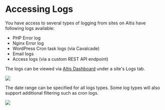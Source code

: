 # Accessing Logs

You have access to several types of logging from sites on Altis have following logs available:

- PHP Error log
- Nginx Error log
- WordPress Cron task logs (via Cavalcade)
- Email logs
- Access logs (via a custom REST API endpoint)

The logs can be viewed via [Altis Dashboard](./README.md) under a site's Logs tab.

![](https://joehoyle-captured.s3.amazonaws.com/GTKPP2Yh.png)

The date range can be specified for all logs types. Some log types will also support additional filtering such as cron logs.

![](https://joehoyle-captured.s3.amazonaws.com/sJ84jvK9.png)
